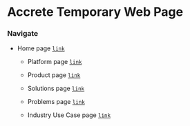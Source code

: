 # Accrete Temporary Web Page #

### Navigate ###

- Home page [`link`](https://ikacc96.github.io/html/custom/index.html)

    - Platform page [`link`](https://ikacc96.github.io/html/custom/platform.html)

    - Product page [`link`](https://ikacc96.github.io/html/custom/product.html)

    - Solutions page [`link`](https://ikacc96.github.io/html/custom/solutions.html)

    - Problems page [`link`](https://ikacc96.github.io/html/custom/problems.html)

    - Industry Use Case page [`link`](https://ikacc96.github.io/html/custom/industryUseCase.html)
